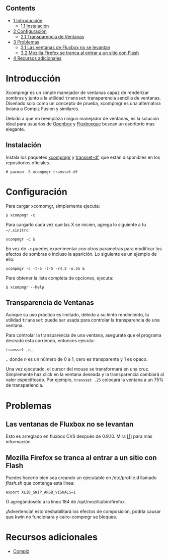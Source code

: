 ## Contents

*   [1 Introducción](#Introducci.C3.B3n)
    *   [1.1 Instalación](#Instalaci.C3.B3n)
*   [2 Configuración](#Configuraci.C3.B3n)
    *   [2.1 Transparencia de Ventanas](#Transparencia_de_Ventanas)
*   [3 Problemas](#Problemas)
    *   [3.1 Las ventanas de Fluxbox no se levantan](#Las_ventanas_de_Fluxbox_no_se_levantan)
    *   [3.2 Mozilla Firefox se tranca al entrar a un sitio con Flash](#Mozilla_Firefox_se_tranca_al_entrar_a_un_sitio_con_Flash)
*   [4 Recursos adicionales](#Recursos_adicionales)

# Introducción

Xcompmgr es un simple manejador de ventanas capaz de renderizar sombras y junto a la utilidad <tt>transset</tt> transparencia sencilla de ventanas. Diseñado solo como un concepto de prueba, xcompmgr es una alternativa liviana a Compiz Fusion y similares.

Debido a que no reemplaza ningun manejador de ventanas, es la solución ideal para usuarios de [Openbox](/index.php/Openbox "Openbox") y [Fluxboxque](/index.php/Fluxbox "Fluxbox") buscan un escritorio mas elegante.

## Instalación

Instala los paquetes [xcompmgr](https://www.archlinux.org/packages/?name=xcompmgr) y [transset-df](https://www.archlinux.org/packages/?name=transset-df), que están disponibles en los repositorios oficiales.

```
# pacman -S xcompmgr transset-df

```

# Configuración

Para cargar xcompmgr, simplemente ejecuta:

```
$ xcompmgr -c

```

Para cargarlo cada vez que las X se inicien, agrega lo siguiente a tu `~/.xinitrc`:

```
xcompmgr -c &

```

En vez de `-c` puedes experimentar con otros parametras para modificar los efectos de sombras o incluso la aparición. Lo siguiente es un ejemplo de ello:

```
xcompmgr -c -t-5 -l-5 -r4.2 -o.55 &

```

Para obtener la lista completa de opciones, ejecuta:

```
$ xcompmgr --help

```

## Transparencia de Ventanas

Aunque su uso práctico es limitado, debido a su lento rendimiento, la utilidad <tt>transset</tt> puede ser usada para controlar la transparencia de una ventana.

Para controlar la transparencia de una ventana, asegurate que el programa deseado esta corriendo, entonces ejecuta:

```
transset _n_

```

.. donde _n_ es un número de 0 a 1, cero es transparente y 1 es opaco.

Una vez ejecutado, el cursor del mouse se transformará en una cruz. Simplemente haz click en la ventana deseada y la transparencia cambiará al valor especificado. Por ejemplo, `transset .25` colocará la ventana a un 75% de transpariencia.

# Problemas

## Las ventanas de Fluxbox no se levantan

Esto es arreglado en fluxbox CVS después de 0.9.10\. Mira [[1]](http://freedesktop.org/bugzilla/show_bug.cgi?id=1264) para mas información.

## Mozilla Firefox se tranca al entrar a un sitio con Flash

Puedes hacerlo bien sea creando un ejecutable en /etc/profile.d llamado _flash.sh_ que contenga esta línea:

```
export XLIB_SKIP_ARGB_VISUALS=1

```

O agregándoselo a la línea 184 de /opt/mozilla/bin/firefox.

¡Advertencia! esto deshabilitará los efectos de composición, podría causar que kwin no funcionara y cairo-compmgr se bloquee.

# Recursos adicionales

*   [Compiz](/index.php/Compiz "Compiz")